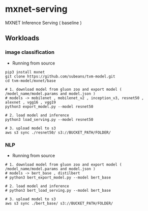 # mxnet-serving
MXNET Inference Serving ( baseline ) 

## Workloads
### image classification 
- Running from source 
```
pip3 install mxnet 
git clone https://github.com/subeans/tvm-model.git
cd tvm-model/mxnet/base 

# 1. download model from gluon zoo and export model ( /model_name/model.params and model.json )
# models -> mobilenet , mobilenet_v2 , inception_v3, resnet50 , alexnet , vgg16 , vgg19
python3 export_model.py --model resnet50 

# 2. load model and inference 
python3 load_serving.py --model resnet50

# 3. upload model to s3 
aws s3 sync ./resnet50/ s3://BUCKET_PATH/FOLDER/
```
### NLP 
- Running from source 
```
# 1. download model from gluon zoo and export model ( /model_name/model.params and model.json )
# models -> bert_base , distilbert 
# python3 bert_export_model.py --model bert_base 

# 2. load model and inference 
# python3 bert_load_serving.py --model bert_base

# 3. upload model to s3 
aws s3 sync ./bert_base/ s3://BUCKET_PATH/FOLDER/
